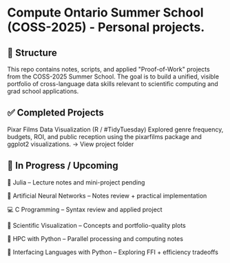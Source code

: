 # Compute Ontario Summer School (COSS-2025) - Personal projects.

## 📁 Structure
This repo contains notes, scripts, and applied "Proof-of-Work" projects from the COSS-2025 Summer School. The goal is to build a unified, visible portfolio of cross-language data skills relevant to scientific computing and grad school applications.

## ✅ Completed Projects
Pixar Films Data Visualization (R / #TidyTuesday)
Explored genre frequency, budgets, ROI, and public reception using the pixarfilms package and ggplot2 visualizations.
→ View project folder

## 🔧 In Progress / Upcoming
📘 Julia – Lecture notes and mini-project pending

🧠 Artificial Neural Networks – Notes review + practical implementation

💻 C Programming – Syntax review and applied project

🧬 Scientific Visualization – Concepts and portfolio-quality plots

🚀 HPC with Python – Parallel processing and computing notes

🧩 Interfacing Languages with Python – Exploring FFI + efficiency tradeoffs

